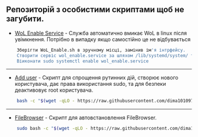## Репозиторій з особистими скриптами щоб не загубити.  

- [WoL Enable Service](https://github.com/dima101097/linux/tree/main/WoL_Enable) - Служба автоматично вмикає WoL в linux після увімкнення. Потрібно в випадку якщо самостійно це не відбувається 
```sh
    Зберігти WoL_Enable.sh в зручному місці, замінив ім'я інтрфейсу.
    Створити сервіс wol_enable.service за шляхом /lib/systemd/system/ та вказатишлях до sh скрипта.
    Віиконати sudo systemctl enable wol_enable.service 
 ```
___
- [Add user](https://github.com/dima101097/linux/blob/main/adduser.bash) - Скрипт для спрощення рутинних дій, створює нового користувача, дає права використання sudo, та для безпеки деактивовує root користувача.
```sh
    bash -c "$(wget -qLO - https://raw.githubusercontent.com/dima101097/linux/refs/heads/main/adduser.bash)"
 ```
___
- [FileBrowser](https://github.com/dima101097/linux/blob/main/FileBrowser.bash) - Скрипт для автовстановлення FileBrowser. 
```sh
    sudo bash -c "$(wget -qLO - https://raw.githubusercontent.com/dima101097/linux/refs/heads/main/FileBrouser.bash)"
 ```   

